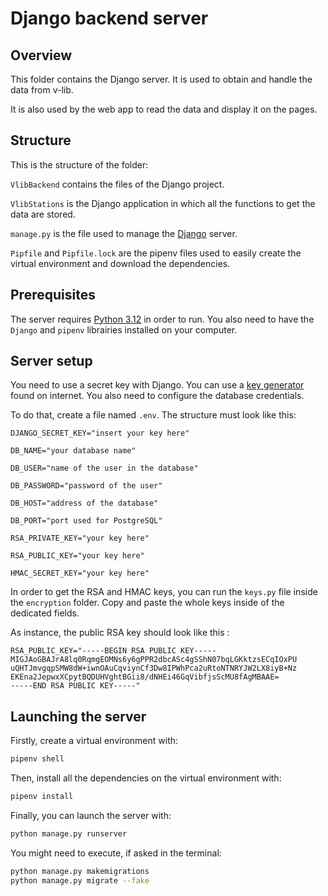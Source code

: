 # Django backend server

## Overview

This folder contains the Django server. It is used to obtain and handle the data from v-lib.

It is also used by the web app to read the data and display it on the pages. 


## Structure

This is the structure of the folder:

`VlibBackend` contains the files of the Django project.

`VlibStations` is the Django application in which all the functions to get the data are stored.

`manage.py` is the file used to manage the [Django](https://www.djangoproject.com/) server.

`Pipfile` and `Pipfile.lock` are the pipenv files used to easily create the virtual environment and download the dependencies.

## Prerequisites

The server requires [Python 3.12](https://www.python.org/downloads/) in order to run.
You also need to have the `Django` and `pipenv` librairies installed on your computer.

## Server setup

You need to use a secret key with Django. 
You can use a [key generator](https://djecrety.ir/) found on internet.
You also need to configure the database credentials.

To do that, create a file named `.env`.
The structure must look like this:

```
DJANGO_SECRET_KEY="insert your key here"

DB_NAME="your database name"

DB_USER="name of the user in the database"

DB_PASSWORD="password of the user"

DB_HOST="address of the database"

DB_PORT="port used for PostgreSQL"

RSA_PRIVATE_KEY="your key here" 

RSA_PUBLIC_KEY="your key here"

HMAC_SECRET_KEY="your key here"
```

In order to get the RSA and HMAC keys, you can run the `keys.py` file inside the `encryption` folder. Copy and paste the whole keys inside of the dedicated fields.

As instance, the public RSA key should look like this :
```
RSA_PUBLIC_KEY="-----BEGIN RSA PUBLIC KEY-----
MIGJAoGBAJrA8lq0RqmgEOMNs6y6gPPR2dbcASc4gSShN07bqLGKktzsECqIOxPU
uQHTJmvgqpSMW8dW+iwnOAuCqviynCf3Dw8IPWhPca2uRtoNTNRYJW2LX8iyB+Nz
EKEna2JepwxXCpytBQDUHVghtBGii8/dNHEi46GqVibfjsScMU8fAgMBAAE=
-----END RSA PUBLIC KEY-----" 
```

## Launching the server

Firstly, create a virtual environment with:
```bash
pipenv shell
```
    
Then, install all the dependencies on the
virtual environment with:
```bash 
pipenv install
```

Finally, you can launch the server with:
```bash
python manage.py runserver
``` 

You might need to execute, if asked in the terminal:
```bash 
python manage.py makemigrations
python manage.py migrate --fake
```
